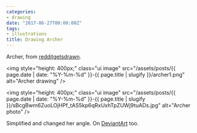 ```yaml
---
categories:
- drawing
date: "2017-06-27T00:00:00Z"
tags:
- illustrations
title: Drawing Archer
---
```


Archer, from [redditgetsdrawn](https://www.reddit.com/r/redditgetsdrawn/comments/4cwiyf/flinging_arrows_in_humid_louisiana_yesterday_my/).

<img style="height: 400px;" class="ui image" src="/assets/posts/{{ page.date | date: "%Y-%m-%d" }}-{{ page.title | slugify }}/archer1.png" alt="Archer drawing" />


<img style="height: 400px;" class="ui image" src="/assets/posts/{{ page.date | date: "%Y-%m-%d" }}-{{ page.title | slugify }}/sBcgBwm6ZuoLOjHPf_tAS5kp6qRxUxhTpZUWj9tuADs.jpg" alt="Archer photo" />


Simplified and changed her angle. On [DeviantArt](http://kinow.deviantart.com/art/Archer1-688782846) too.
